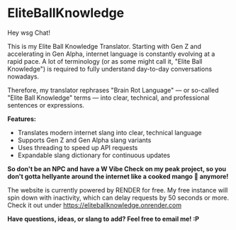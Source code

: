 # EliteBallKnowledge

Hey wsg Chat!

This is my Elite Ball Knowledge Translator. Starting with Gen Z and accelerating in Gen Alpha, internet language is constantly evolving at a rapid pace.
A lot of terminology (or as some might call it, "Elite Ball Knowledge") is required to fully understand day-to-day conversations nowadays.

Therefore, my translator rephrases "Brain Rot Language" — or so-called "Elite Ball Knowledge" terms — into clear, technical, and professional sentences or expressions.

__Features:__

- Translates modern internet slang into clear, technical language  
- Supports Gen Z and Gen Alpha slang variants  
- Uses threading to speed up API requests
- Expandable slang dictionary for continuous updates

__So don't be an NPC and have a W Vibe Check on my peak project, so you don't gotta hellyante around the internet like a cooked mango 🥭 anymore!__

The website is currently powered by RENDER for free. My free instance will spin down with inactivity, which can delay requests by 50 seconds or more.
Check it out under https://eliteballknowledge.onrender.com

__Have questions, ideas, or slang to add? Feel free to email me! :P__
